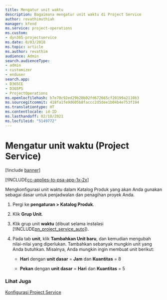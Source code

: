 ```yaml
---
title: Mengatur unit waktu
description: Bagaimana mengatur unit waktu di Project Service
author: revathimuthiah
manager: kfend
ms.service: project-operations
ms.custom:
- dyn365-projectservice
ms.date: 8/03/2018
ms.topic: article
ms.author: revathim
audience: Admin
search.audienceType:
- admin
- customizer
- enduser
search.app:
- D365CE
- D365PS
- ProjectOperations
ms.openlocfilehash: b7e70c92ed29b20b02fd672665cf20199a2110b3
ms.sourcegitcommit: 418fa1fe9d605b8faccc2d5dee1b04b4e753f194
ms.translationtype: HT
ms.contentlocale: id-ID
ms.lasthandoff: 02/10/2021
ms.locfileid: "5149772"
---
```

# <a name="set-up-time-units-project-service"></a>Mengatur unit waktu (Project Service)

[!include [banner](../includes/psa-now-project-operations.md)]

[!INCLUDE[cc-applies-to-psa-app-1x-2x](../includes/cc-applies-to-psa-app-1x-2x.md)]

Mengkonfigurasi unit waktu dalam Katalog Produk yang akan Anda gunakan sebagai dasar untuk penjadwalan dan penagihan proyek Anda.  
  
1. Pergi ke **pengaturan > Katalog Produk**.  
  
2. Klik **Grup Unit**.  
  
3. Klik grup unit **waktu** (dibuat selama instalasi [!INCLUDE[pn_project_service_auto](../includes/pn-project-service-auto.md)]).  
  
4. Pada tab **unit**, klik **Tambahkan Unit baru**, dan kemudian mengubah nilai-nilai yang diperlukan. Tambahkan sebanyak mungkin unit yang Anda butuhkan. Misalnya, Anda mungkin ingin membuat unit berikut:  
  
   - **Hari** dengan **unit dasar** = **Jam** dan **Kuantitas** = 8  
  
   - **Pekan** dengan **unit dasar** = **Hari** dan **Kuantitas** = 5  
  
### <a name="see-also"></a>Lihat Juga  
 [Konfigurasi Project Service](../psa/configure.md)
